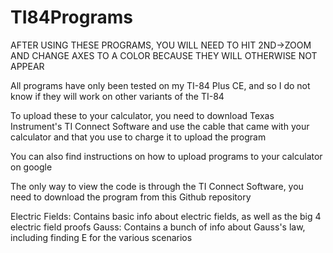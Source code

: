 # TI84Programs
AFTER USING THESE PROGRAMS, YOU WILL NEED TO HIT 2ND->ZOOM AND CHANGE AXES TO A COLOR BECAUSE THEY WILL OTHERWISE NOT APPEAR

All programs have only been tested on my TI-84 Plus CE, and so I do not know if they will work on other variants of the TI-84

To upload these to your calculator, you need to download Texas Instrument's TI Connect Software and use the cable that came with
your calculator and that you use to charge it to upload the program

You can also find instructions on how to upload programs to your calculator on google

The only way to view the code is through the TI Connect Software, you need to download the program from this Github repository

Electric Fields: Contains basic info about electric fields, as well as the big 4 electric field proofs
Gauss: Contains a bunch of info about Gauss's law, including finding E for the various scenarios
